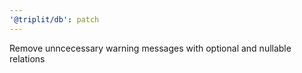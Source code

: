 ```yaml
---
'@triplit/db': patch
---
```


Remove unncecessary warning messages with optional and nullable relations
